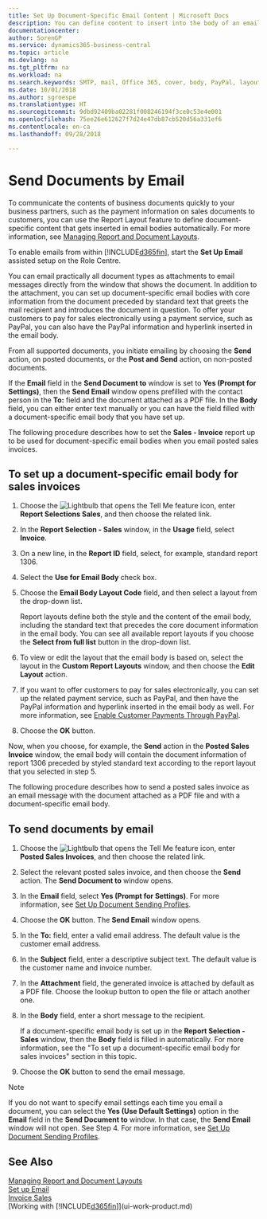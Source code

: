 ```yaml
---
title: Set Up Document-Specific Email Content | Microsoft Docs
description: You can define content to insert into the body of an email message, for example, a PayPal link. You can also attach documents to email messages.
documentationcenter: 
author: SorenGP
ms.service: dynamics365-business-central
ms.topic: article
ms.devlang: na
ms.tgt_pltfrm: na
ms.workload: na
ms.search.keywords: SMTP, mail, Office 365, cover, body, PayPal, layout
ms.date: 10/01/2018
ms.author: sgroespe
ms.translationtype: HT
ms.sourcegitcommit: 9dbd92409ba02281f008246194f3ce0c53e4e001
ms.openlocfilehash: 75ee26e612627f7d24e47db87cb520d56a331ef6
ms.contentlocale: en-ca
ms.lasthandoff: 09/28/2018

---
```

# <a name="send-documents-by-email"></a>Send Documents by Email
To communicate the contents of business documents quickly to your business partners, such as the payment information on sales documents to customers, you can use the Report Layout feature to define document-specific content that gets inserted in email bodies automatically. For more information, see [Managing Report and Document Layouts](ui-manage-report-layouts.md).

To enable emails from within [!INCLUDE[d365fin](includes/d365fin_md.md)], start the **Set Up Email** assisted setup on the Role Centre.

You can email practically all document types as attachments to email messages directly from the window that shows the document. In addition to the attachment, you can set up document-specific email bodies with core information from the document preceded by standard text that greets the mail recipient and introduces the document in question. To offer your customers to pay for sales electronically using a payment service, such as PayPal, you can also have the PayPal information and hyperlink inserted in the email body.

From all supported documents, you initiate emailing by choosing the **Send** action, on posted documents, or the **Post and Send** action, on non-posted documents.

If the **Email** field in the **Send Document to** window is set to **Yes (Prompt for Settings)**, then the **Send Email** window opens prefilled with the contact person in the **To:** field and the document attached as a PDF file. In the **Body** field, you can either enter text manually or you can have the field filled with a document-specific email body that you have set up.

The following procedure describes how to set the **Sales - Invoice** report up to be used for document-specific email bodies when you email posted sales invoices.

## <a name="to-set-up-a-document-specific-email-body-for-sales-invoices"></a>To set up a document-specific email body for sales invoices
1. Choose the ![Lightbulb that opens the Tell Me feature](media/ui-search/search_small.png "Tell me what you want to do") icon, enter **Report Selections Sales**, and then choose the related link.
2. In the **Report Selection - Sales** window, in the **Usage** field, select **Invoice**.
3. On a new line, in the **Report ID** field, select, for example, standard report 1306.
4. Select the **Use for Email Body** check box.
5. Choose the **Email Body Layout Code** field, and then select a layout from the drop-down list.

    Report layouts define both the style and the content of the email body, including the standard text that precedes the core document information in the email body. You can see all available report layouts if you choose the **Select from full list** button in the drop-down list.
6. To view or edit the layout that the email body is based on, select the layout in the **Custom Report Layouts** window, and then choose the **Edit Layout** action.
7. If you want to offer customers to pay for sales electronically, you can set up the related payment service, such as PayPal, and then have the PayPal information and hyperlink inserted in the email body as well. For more information, see [Enable Customer Payments Through PayPal](sales-how-enable-payment-service-extensions.md).
8. Choose the **OK** button.

Now, when you choose, for example, the **Send** action in the **Posted Sales Invoice** window, the email body will contain the document information of report 1306 preceded by styled standard text according to the report layout that you selected in step 5.

The following procedure describes how to send a posted sales invoice as an email message with the document attached as a PDF file and with a document-specific email body.

## <a name="to-send-documents-by-email"></a>To send documents by email
1. Choose the ![Lightbulb that opens the Tell Me feature](media/ui-search/search_small.png "Tell me what you want to do") icon, enter **Posted Sales Invoices**, and then choose the related link.
2. Select the relevant posted sales invoice, and then choose the **Send** action. The **Send Document to** window opens.
3. In the **Email** field, select **Yes (Prompt for Settings)**. For more information, see [Set Up Document Sending Profiles](sales-how-setup-document-send-profiles.md).
4. Choose the **OK** button. The **Send Email** window opens.
5. In the **To:** field, enter a valid email address. The default value is the customer email address.
6. In the **Subject** field, enter a descriptive subject text. The default value is the customer name and invoice number.
7. In the **Attachment** field, the generated invoice is attached by default as a PDF file. Choose the lookup button to open the file or attach another one.
8. In the **Body** field, enter a short message to the recipient.

    If a document-specific email body is set up in the **Report Selection - Sales** window, then the **Body** field is filled in automatically. For more information, see the "To set up a document-specific email body for sales invoices" section in this topic.
9. Choose the **OK** button to send the email message.

> [!NOTE]  
>   If you do not want to specify email settings each time you email a document, you can select the **Yes (Use Default Settings)** option in the **Email** field in the **Send Document to** window. In that case, the **Send Email** window will not open. See Step 4. For more information, see [Set Up Document Sending Profiles](sales-how-setup-document-send-profiles.md).

## <a name="see-also"></a>See Also
[Managing Report and Document Layouts](ui-manage-report-layouts.md)  
[Set up Email](admin-how-setup-email.md)  
[Invoice Sales](sales-how-invoice-sales.md)  
[Working with [!INCLUDE[d365fin](includes/d365fin_md.md)]](ui-work-product.md)


